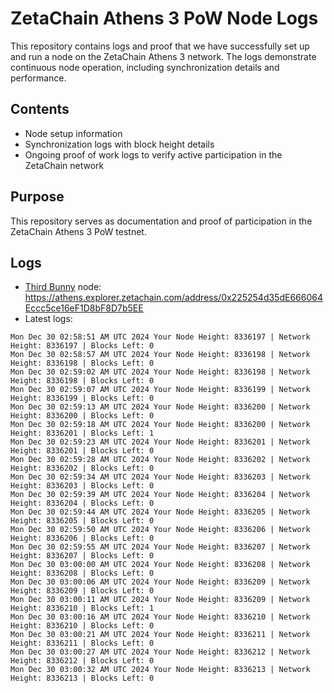 # ZetaChain Athens 3 PoW Node Logs
This repository contains logs and proof that we have successfully set up and run a node on the ZetaChain Athens 3 network. The logs demonstrate continuous node operation, including synchronization details and performance.

## Contents
- Node setup information
- Synchronization logs with block height details
- Ongoing proof of work logs to verify active participation in the ZetaChain network

## Purpose
This repository serves as documentation and proof of participation in the ZetaChain Athens 3 PoW testnet.

## Logs

- [Third Bunny](https://thirdbunny.xyz/) node: https://athens.explorer.zetachain.com/address/0x225254d35dE666064Eccc5ce16eF1D8bF8D7b5EE
- Latest logs:
```
Mon Dec 30 02:58:51 AM UTC 2024 Your Node Height: 8336197 | Network Height: 8336197 | Blocks Left: 0
Mon Dec 30 02:58:57 AM UTC 2024 Your Node Height: 8336198 | Network Height: 8336198 | Blocks Left: 0
Mon Dec 30 02:59:02 AM UTC 2024 Your Node Height: 8336198 | Network Height: 8336198 | Blocks Left: 0
Mon Dec 30 02:59:07 AM UTC 2024 Your Node Height: 8336199 | Network Height: 8336199 | Blocks Left: 0
Mon Dec 30 02:59:13 AM UTC 2024 Your Node Height: 8336200 | Network Height: 8336200 | Blocks Left: 0
Mon Dec 30 02:59:18 AM UTC 2024 Your Node Height: 8336200 | Network Height: 8336201 | Blocks Left: 1
Mon Dec 30 02:59:23 AM UTC 2024 Your Node Height: 8336201 | Network Height: 8336201 | Blocks Left: 0
Mon Dec 30 02:59:28 AM UTC 2024 Your Node Height: 8336202 | Network Height: 8336202 | Blocks Left: 0
Mon Dec 30 02:59:34 AM UTC 2024 Your Node Height: 8336203 | Network Height: 8336203 | Blocks Left: 0
Mon Dec 30 02:59:39 AM UTC 2024 Your Node Height: 8336204 | Network Height: 8336204 | Blocks Left: 0
Mon Dec 30 02:59:44 AM UTC 2024 Your Node Height: 8336205 | Network Height: 8336205 | Blocks Left: 0
Mon Dec 30 02:59:50 AM UTC 2024 Your Node Height: 8336206 | Network Height: 8336206 | Blocks Left: 0
Mon Dec 30 02:59:55 AM UTC 2024 Your Node Height: 8336207 | Network Height: 8336207 | Blocks Left: 0
Mon Dec 30 03:00:00 AM UTC 2024 Your Node Height: 8336208 | Network Height: 8336208 | Blocks Left: 0
Mon Dec 30 03:00:06 AM UTC 2024 Your Node Height: 8336209 | Network Height: 8336209 | Blocks Left: 0
Mon Dec 30 03:00:11 AM UTC 2024 Your Node Height: 8336209 | Network Height: 8336210 | Blocks Left: 1
Mon Dec 30 03:00:16 AM UTC 2024 Your Node Height: 8336210 | Network Height: 8336210 | Blocks Left: 0
Mon Dec 30 03:00:21 AM UTC 2024 Your Node Height: 8336211 | Network Height: 8336211 | Blocks Left: 0
Mon Dec 30 03:00:27 AM UTC 2024 Your Node Height: 8336212 | Network Height: 8336212 | Blocks Left: 0
Mon Dec 30 03:00:32 AM UTC 2024 Your Node Height: 8336213 | Network Height: 8336213 | Blocks Left: 0
```
